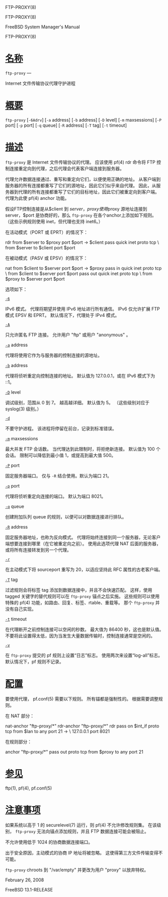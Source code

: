   FTP-PROXY(8)  

FTP-PROXY(8)

FreeBSD System Manager's Manual

FTP-PROXY(8)

[名称](#__u540D___u79F0_)
=======================

`ftp-proxy` —

Internet 文件传输协议代理守护进程

[概要](#__u6982___u8981_)
=======================

`ftp-proxy` \[`-6Adrv`\] \[`-a` address\] \[`-b` address\] \[`-D` level\] \[`-m` maxsessions\] \[`-P` port\] \[`-p` port\] \[`-q` queue\] \[`-R` address\] \[`-T` tag\] \[`-t` timeout\]

[描述](#__u63CF___u8FF0_)
=======================

`ftp-proxy` 是 Internet 文件传输协议的代理。 应该使用 pf(4) rdr 命令将 FTP 控制连接重定向到代理，之后代理会代表客户端连接到服务器。

代理允许数据连接通过、重写和重定向它们，以便使用正确的地址。 从客户端到服务器的所有连接都重写了它们的源地址，因此它们似乎来自代理。 因此，从服务器到代理的所有连接都重写了它们的目标地址，因此它们被重定向到客户端。 代理为此使 pf(4) anchor 功能。

假设FTP控制连接是从$client 到 $server，proxy 使用$proxy 源地址连接到server，$port 是协商好的，那么 `ftp-proxy` 在各个anchor上添加如下规则。 （这些示例规则使用 inet，但代理也支持 inet6。）

在活动模式（PORT 或 EPRT）的情况下：

rdr from $server to $proxy port $port -> $client pass quick inet proto tcp \\ from $server to $client port $port 

在被动模式（PASV 或 EPSV）的情况下：

nat from $client to $server port $port -> $proxy pass in quick inet proto tcp \\ from $client to $server port $port pass out quick inet proto tcp \\ from $proxy to $server port $port 

选项如下：

[`-6`](#6)

IPv6 模式。 代理将期望并使用 IPv6 地址进行所有通信。 IPv6 仅允许扩展 FTP 模式 EPSV 和 EPRT。 默认情况下，代理处于 IPv4 模式。

[`-A`](#A)

只允许匿名 FTP 连接。 允许用户 "ftp" 或用户 "anonymous" 。

[`-a`](#a) address

代理将使用它作为与服务器的控制连接的源地址。

[`-b`](#b) address

代理将侦听重定向控制连接的地址。 默认值为 127.0.0.1，或在 IPv6 模式下为 ::1。

[`-D`](#D) level

调试级别，范围从 0 到 7。 越高越详细。 默认值为 5。 （这些级别对应于 syslog(3) 级别。）

[`-d`](#d)

不要守护进程。 该进程将停留在前台，记录到标准错误。

[`-m`](#m) maxsessions

最大并发 FTP 会话数。 当代理达到此限制时，将拒绝新连接。 默认值为 100 个会话。 限制可以降低到最小值 1，或提高到最大值 500。

[`-P`](#P) port

固定服务器端口。 仅与 `-R` 结合使用。默认为端口 21。

[`-p`](#p) port

代理将侦听重定向连接的端口。 默认为端口 8021。

[`-q`](#q) queue

创建附加队列 queue 的规则，以便可以对数据连接进行排队。

[`-R`](#R) address

固定服务器地址，也称为反向模式。 代理将始终连接到同一个服务器，无论客户端想要连接到哪里（在它被重定向之前）。 使用此选项代理 NAT 后面的服务器，或将所有连接转发到另一个代理。

[`-r`](#r)

在主动模式下将 sourceport 重写为 20，以适应坚持此 RFC 属性的古老客户端。

[`-T`](#T) tag

过滤规则会将标签 tag 添加到数据连接中，并且不会快速匹配。 这样，使用 tagged 关键字的替代规则可以在 `ftp-proxy` 锚点之后实施。 这些规则可以使用特殊的 pf(4) 功能，如路由、回复、标签、rtable、重载等。 那个 `ftp-proxy` 并没有自己实现。

[`-t`](#t) timeout

在代理断开之前控制连接可以空闲的秒数。 最大值为 86400 秒，这也是默认值。 不要将此设置得太低，因为当发生大量数据传输时，控制连接通常是空闲的。

[`-v`](#v)

在 `ftp-proxy` 提交的 pf 规则上设置“日志”标志。 使用两次来设置“log-all”标志。 默认情况下，pf 规则不记录。

[配置](#__u914D___u7F6E_)
=======================

要使用代理， pf.conf(5) 需要以下规则。 所有锚都是强制性的。 根据需要调整规则。

在 NAT 部分：

nat-anchor "ftp-proxy/\*" rdr-anchor "ftp-proxy/\*" rdr pass on $int\_if proto tcp from $lan to any port 21 -> \\ 127.0.0.1 port 8021 

在规则部分：

anchor "ftp-proxy/\*" pass out proto tcp from $proxy to any port 21 

[参见](#__u53C2___u89C1_)
=======================

ftp(1), pf(4), pf.conf(5)

[注意事项](#__u6CE8___u610F___u4E8B___u9879_)
=========================================

如果系统以高于 1 的 securelevel(7) 运行，则 pf(4) 不允许修改规则集。 在该级别， `ftp-proxy` 无法向锚点添加规则，并且 FTP 数据连接可能会被阻止。

不允许使用低于 1024 的协商数据连接端口。

出于安全原因，主动模式的协商 IP 地址将被忽略。 这使得第三方文件传输变得不可能。

`ftp-proxy` chroots 到 "/var/empty" 并更改为用户 "proxy" 以放弃特权。

February 26, 2008

FreeBSD 13.1-RELEASE